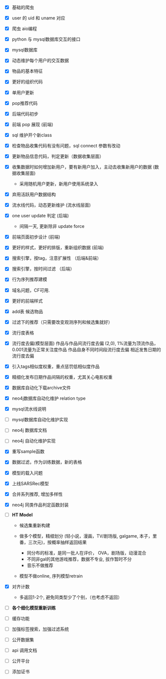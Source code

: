 - [x] 基础的爬虫
- [x] user 的 uid 和 uname 对应
- [x] 爬虫 aio编程
- [x] python 与 mysql数据库交互的接口
- [x] mysql数据库
- [x] 动态维护每个用户的交互数据
- [x] 物品的基本特征
- [x] 更好的组织代码
- [x] 单用户更新
- [x] pop推荐代码
- [x] 后端代码初步
- [x] 前端 pop 展现 (前端)

- [x] sql 维护开个新class
- [x] 检查物品收集代码有没有问题，sql connect 参数有改动

- [x] 更新物品信息代码，判定更新（数据收集层面）

- [x] 收集数据时如何增加新用户，要有新用户加入，主动去收集新用户的数据 (数据收集层面)
    * 采用随机用户更新，新用户使用系统录入

- [x] 弃用活跃用户数据结构
- [x] 流水线代码，动态更新维护 (流水线层面)
- [x] one user update 判定 (后端)
    * 间隔一天, 更新除非 update force

- [x] 前端页面初步设计 (前端)
- [x] 更好的样式，更好的排版，重新组织数据 (前端)

- [x] 搜索引擎，按tag，注意扩展性 （后端&前端）
- [x] 搜索引擎，按时间过滤 （后端）


- [x] 行为序列推荐建模
- [x] 域名问题，CF可用.
- [x] 更好的前端样式
- [x] add表 候选物品
 
- [x] 过滤下的推荐（只需要改变观测序列和候选集就好）
- [x] 流行度表格
- [x] 流行度去偏(模型层面)
    作品与作品间流行度去偏 (2,0), 1%流量为顶流作品，0.001流量为正常关注度作品
    作品自身不同时间段流行度去偏
    相近发售日期的流行度去偏

- [x] 引入tags相似度权重，重点惩罚低相似度作品
- [x] 精细化发布日期作品间隔的权重，尤其关心电影权重

- [x] 数据库自动化下载archive文件
- [x] neo4j数据库自动化维护 relation type
- [x] mysql流水线说明
- [ ] mysql数据库自动化维护实现

- [ ] neo4j 数据库文档
- [ ] neo4j 自动化维护实现

- [x] 重写sample函数
- [x] 数据过滤，作为训练数据，新的表格
- [x] 模型的载入问题

- [x] 上线SARSRec模型
- [x] 合并系列推荐, 增加多样性
- [x] neo4j 同类作品判定函数封装

- [ ] **HT Model**
    * 候选集重新构建
    - 做多个模型，精细划分 (轻小说，漫画，TV/剧场版, galgame, 本子，里番，三次元)，按概率抽样返回结果
        - 同分布的标准，是同一批人在评价， OVA，剧场版，动漫混合
        - 不同非gal的其他游戏推荐，数据不专业, 拔作暂时不分
        - 音乐不做推荐

    - 模型不做online, 序列模型retrain

    
- [x] 对齐计数
    - 多返回1-2个, 避免同类型少了个别，（也考虑不返回）

- [ ] **各个细化模型重新训练**
- [ ] 缓存功能
- [ ] 加强标签搜索，加强过滤系统


- [ ] 公开数据集
- [ ] api 调用文档
- [ ] 公开平台
- [ ] 添加证书